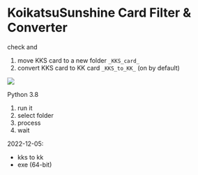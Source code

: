 # KoikatsuSunshine Card Filter & Converter  

check and  
1. move KKS card to a new folder `_KKS_card_`  
2. convert KKS card to KK card `_KKS_to_KK_` (on by default)  

![](https://i.imgur.com/QUMwIuP.jpg)  

Python 3.8  

1. run it
2. select folder
3. process
4. wait
  
2022-12-05:  
- kks to kk
- exe (64-bit)
